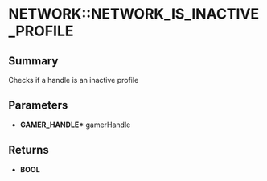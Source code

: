 # NETWORK::NETWORK_IS_INACTIVE_PROFILE

## Summary
Checks if a handle is an inactive profile

## Parameters
* **GAMER_HANDLE\*** gamerHandle

## Returns
* **BOOL**